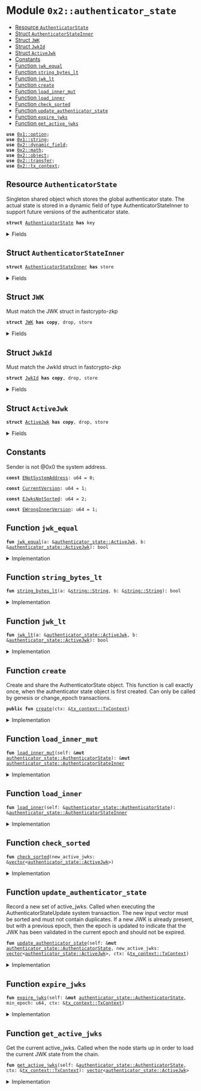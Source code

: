 
<a name="0x2_authenticator_state"></a>

# Module `0x2::authenticator_state`



-  [Resource `AuthenticatorState`](#0x2_authenticator_state_AuthenticatorState)
-  [Struct `AuthenticatorStateInner`](#0x2_authenticator_state_AuthenticatorStateInner)
-  [Struct `JWK`](#0x2_authenticator_state_JWK)
-  [Struct `JwkId`](#0x2_authenticator_state_JwkId)
-  [Struct `ActiveJwk`](#0x2_authenticator_state_ActiveJwk)
-  [Constants](#@Constants_0)
-  [Function `jwk_equal`](#0x2_authenticator_state_jwk_equal)
-  [Function `string_bytes_lt`](#0x2_authenticator_state_string_bytes_lt)
-  [Function `jwk_lt`](#0x2_authenticator_state_jwk_lt)
-  [Function `create`](#0x2_authenticator_state_create)
-  [Function `load_inner_mut`](#0x2_authenticator_state_load_inner_mut)
-  [Function `load_inner`](#0x2_authenticator_state_load_inner)
-  [Function `check_sorted`](#0x2_authenticator_state_check_sorted)
-  [Function `update_authenticator_state`](#0x2_authenticator_state_update_authenticator_state)
-  [Function `expire_jwks`](#0x2_authenticator_state_expire_jwks)
-  [Function `get_active_jwks`](#0x2_authenticator_state_get_active_jwks)


<pre><code><b>use</b> <a href="">0x1::option</a>;
<b>use</b> <a href="">0x1::string</a>;
<b>use</b> <a href="dynamic_field.md#0x2_dynamic_field">0x2::dynamic_field</a>;
<b>use</b> <a href="math.md#0x2_math">0x2::math</a>;
<b>use</b> <a href="object.md#0x2_object">0x2::object</a>;
<b>use</b> <a href="transfer.md#0x2_transfer">0x2::transfer</a>;
<b>use</b> <a href="tx_context.md#0x2_tx_context">0x2::tx_context</a>;
</code></pre>



<a name="0x2_authenticator_state_AuthenticatorState"></a>

## Resource `AuthenticatorState`

Singleton shared object which stores the global authenticator state.
The actual state is stored in a dynamic field of type AuthenticatorStateInner to support
future versions of the authenticator state.


<pre><code><b>struct</b> <a href="authenticator_state.md#0x2_authenticator_state_AuthenticatorState">AuthenticatorState</a> <b>has</b> key
</code></pre>



<details>
<summary>Fields</summary>


<dl>
<dt>
<code>id: <a href="object.md#0x2_object_UID">object::UID</a></code>
</dt>
<dd>

</dd>
<dt>
<code>version: u64</code>
</dt>
<dd>

</dd>
</dl>


</details>

<a name="0x2_authenticator_state_AuthenticatorStateInner"></a>

## Struct `AuthenticatorStateInner`



<pre><code><b>struct</b> <a href="authenticator_state.md#0x2_authenticator_state_AuthenticatorStateInner">AuthenticatorStateInner</a> <b>has</b> store
</code></pre>



<details>
<summary>Fields</summary>


<dl>
<dt>
<code>version: u64</code>
</dt>
<dd>

</dd>
<dt>
<code>active_jwks: <a href="">vector</a>&lt;<a href="authenticator_state.md#0x2_authenticator_state_ActiveJwk">authenticator_state::ActiveJwk</a>&gt;</code>
</dt>
<dd>
 List of currently active JWKs.
</dd>
</dl>


</details>

<a name="0x2_authenticator_state_JWK"></a>

## Struct `JWK`

Must match the JWK struct in fastcrypto-zkp


<pre><code><b>struct</b> <a href="authenticator_state.md#0x2_authenticator_state_JWK">JWK</a> <b>has</b> <b>copy</b>, drop, store
</code></pre>



<details>
<summary>Fields</summary>


<dl>
<dt>
<code>kty: <a href="_String">string::String</a></code>
</dt>
<dd>

</dd>
<dt>
<code>e: <a href="_String">string::String</a></code>
</dt>
<dd>

</dd>
<dt>
<code>n: <a href="_String">string::String</a></code>
</dt>
<dd>

</dd>
<dt>
<code>alg: <a href="_String">string::String</a></code>
</dt>
<dd>

</dd>
</dl>


</details>

<a name="0x2_authenticator_state_JwkId"></a>

## Struct `JwkId`

Must match the JwkId struct in fastcrypto-zkp


<pre><code><b>struct</b> <a href="authenticator_state.md#0x2_authenticator_state_JwkId">JwkId</a> <b>has</b> <b>copy</b>, drop, store
</code></pre>



<details>
<summary>Fields</summary>


<dl>
<dt>
<code>iss: <a href="_String">string::String</a></code>
</dt>
<dd>

</dd>
<dt>
<code>kid: <a href="_String">string::String</a></code>
</dt>
<dd>

</dd>
</dl>


</details>

<a name="0x2_authenticator_state_ActiveJwk"></a>

## Struct `ActiveJwk`



<pre><code><b>struct</b> <a href="authenticator_state.md#0x2_authenticator_state_ActiveJwk">ActiveJwk</a> <b>has</b> <b>copy</b>, drop, store
</code></pre>



<details>
<summary>Fields</summary>


<dl>
<dt>
<code>jwk_id: <a href="authenticator_state.md#0x2_authenticator_state_JwkId">authenticator_state::JwkId</a></code>
</dt>
<dd>

</dd>
<dt>
<code>jwk: <a href="authenticator_state.md#0x2_authenticator_state_JWK">authenticator_state::JWK</a></code>
</dt>
<dd>

</dd>
<dt>
<code>epoch: u64</code>
</dt>
<dd>

</dd>
</dl>


</details>

<a name="@Constants_0"></a>

## Constants


<a name="0x2_authenticator_state_ENotSystemAddress"></a>

Sender is not @0x0 the system address.


<pre><code><b>const</b> <a href="authenticator_state.md#0x2_authenticator_state_ENotSystemAddress">ENotSystemAddress</a>: u64 = 0;
</code></pre>



<a name="0x2_authenticator_state_CurrentVersion"></a>



<pre><code><b>const</b> <a href="authenticator_state.md#0x2_authenticator_state_CurrentVersion">CurrentVersion</a>: u64 = 1;
</code></pre>



<a name="0x2_authenticator_state_EJwksNotSorted"></a>



<pre><code><b>const</b> <a href="authenticator_state.md#0x2_authenticator_state_EJwksNotSorted">EJwksNotSorted</a>: u64 = 2;
</code></pre>



<a name="0x2_authenticator_state_EWrongInnerVersion"></a>



<pre><code><b>const</b> <a href="authenticator_state.md#0x2_authenticator_state_EWrongInnerVersion">EWrongInnerVersion</a>: u64 = 1;
</code></pre>



<a name="0x2_authenticator_state_jwk_equal"></a>

## Function `jwk_equal`



<pre><code><b>fun</b> <a href="authenticator_state.md#0x2_authenticator_state_jwk_equal">jwk_equal</a>(a: &<a href="authenticator_state.md#0x2_authenticator_state_ActiveJwk">authenticator_state::ActiveJwk</a>, b: &<a href="authenticator_state.md#0x2_authenticator_state_ActiveJwk">authenticator_state::ActiveJwk</a>): bool
</code></pre>



<details>
<summary>Implementation</summary>


<pre><code><b>fun</b> <a href="authenticator_state.md#0x2_authenticator_state_jwk_equal">jwk_equal</a>(a: &<a href="authenticator_state.md#0x2_authenticator_state_ActiveJwk">ActiveJwk</a>, b: &<a href="authenticator_state.md#0x2_authenticator_state_ActiveJwk">ActiveJwk</a>): bool {
    // note: epoch is ignored
    <b>if</b> ((&a.jwk.kty == &b.jwk.kty) &&
       (&a.jwk.e == &b.jwk.e) &&
       (&a.jwk.n == &b.jwk.n) &&
       (&a.jwk.alg == &b.jwk.alg) &&
       (&a.jwk_id.iss == &b.jwk_id.iss) &&
       (&a.jwk_id.kid == &b.jwk_id.kid)) {
        <b>true</b>
    } <b>else</b> {
        <b>false</b>
    }
}
</code></pre>



</details>

<a name="0x2_authenticator_state_string_bytes_lt"></a>

## Function `string_bytes_lt`



<pre><code><b>fun</b> <a href="authenticator_state.md#0x2_authenticator_state_string_bytes_lt">string_bytes_lt</a>(a: &<a href="_String">string::String</a>, b: &<a href="_String">string::String</a>): bool
</code></pre>



<details>
<summary>Implementation</summary>


<pre><code><b>fun</b> <a href="authenticator_state.md#0x2_authenticator_state_string_bytes_lt">string_bytes_lt</a>(a: &String, b: &String): bool {
    <b>let</b> a_bytes = <a href="_bytes">string::bytes</a>(a);
    <b>let</b> b_bytes = <a href="_bytes">string::bytes</a>(b);

    <b>if</b> (<a href="_length">vector::length</a>(a_bytes) &lt; <a href="_length">vector::length</a>(b_bytes)) {
        <b>true</b>
    } <b>else</b> <b>if</b> (<a href="_length">vector::length</a>(a_bytes) &gt; <a href="_length">vector::length</a>(b_bytes)) {
        <b>false</b>
    } <b>else</b> {
        <b>let</b> i = 0;
        <b>while</b> (i &lt; <a href="_length">vector::length</a>(a_bytes)) {
            <b>let</b> a_byte = *<a href="_borrow">vector::borrow</a>(a_bytes, i);
            <b>let</b> b_byte = *<a href="_borrow">vector::borrow</a>(b_bytes, i);
            <b>if</b> (a_byte &lt; b_byte) {
                <b>return</b> <b>true</b>;
            } <b>else</b> <b>if</b> (a_byte &gt; b_byte) {
                <b>return</b> <b>false</b>;
            };
            i = i + 1;
        };
        // all bytes are equal
        <b>false</b>
    }
}
</code></pre>



</details>

<a name="0x2_authenticator_state_jwk_lt"></a>

## Function `jwk_lt`



<pre><code><b>fun</b> <a href="authenticator_state.md#0x2_authenticator_state_jwk_lt">jwk_lt</a>(a: &<a href="authenticator_state.md#0x2_authenticator_state_ActiveJwk">authenticator_state::ActiveJwk</a>, b: &<a href="authenticator_state.md#0x2_authenticator_state_ActiveJwk">authenticator_state::ActiveJwk</a>): bool
</code></pre>



<details>
<summary>Implementation</summary>


<pre><code><b>fun</b> <a href="authenticator_state.md#0x2_authenticator_state_jwk_lt">jwk_lt</a>(a: &<a href="authenticator_state.md#0x2_authenticator_state_ActiveJwk">ActiveJwk</a>, b: &<a href="authenticator_state.md#0x2_authenticator_state_ActiveJwk">ActiveJwk</a>): bool {
    // note: epoch is ignored
    <b>if</b> (&a.jwk_id.iss != &b.jwk_id.iss) {
        <b>return</b> <a href="authenticator_state.md#0x2_authenticator_state_string_bytes_lt">string_bytes_lt</a>(&a.jwk_id.iss, &b.jwk_id.iss);
    };
    <b>if</b> (&a.jwk_id.kid != &b.jwk_id.kid) {
        <b>return</b> <a href="authenticator_state.md#0x2_authenticator_state_string_bytes_lt">string_bytes_lt</a>(&a.jwk_id.kid, &b.jwk_id.kid);
    };
    <b>if</b> (&a.jwk.kty != &b.jwk.kty) {
        <b>return</b> <a href="authenticator_state.md#0x2_authenticator_state_string_bytes_lt">string_bytes_lt</a>(&a.jwk.kty, &b.jwk.kty);
    };
    <b>if</b> (&a.jwk.e != &b.jwk.e) {
        <b>return</b> <a href="authenticator_state.md#0x2_authenticator_state_string_bytes_lt">string_bytes_lt</a>(&a.jwk.e, &b.jwk.e);
    };
    <b>if</b> (&a.jwk.n != &b.jwk.n) {
        <b>return</b> <a href="authenticator_state.md#0x2_authenticator_state_string_bytes_lt">string_bytes_lt</a>(&a.jwk.n, &b.jwk.n);
    };
    <a href="authenticator_state.md#0x2_authenticator_state_string_bytes_lt">string_bytes_lt</a>(&a.jwk.alg, &b.jwk.alg)
}
</code></pre>



</details>

<a name="0x2_authenticator_state_create"></a>

## Function `create`

Create and share the AuthenticatorState object. This function is call exactly once, when
the authenticator state object is first created.
Can only be called by genesis or change_epoch transactions.


<pre><code><b>public</b> <b>fun</b> <a href="authenticator_state.md#0x2_authenticator_state_create">create</a>(ctx: &<a href="tx_context.md#0x2_tx_context_TxContext">tx_context::TxContext</a>)
</code></pre>



<details>
<summary>Implementation</summary>


<pre><code><b>public</b> <b>fun</b> <a href="authenticator_state.md#0x2_authenticator_state_create">create</a>(ctx: &TxContext) {
    <b>assert</b>!(<a href="tx_context.md#0x2_tx_context_sender">tx_context::sender</a>(ctx) == @0x0, <a href="authenticator_state.md#0x2_authenticator_state_ENotSystemAddress">ENotSystemAddress</a>);

    <b>let</b> version = <a href="authenticator_state.md#0x2_authenticator_state_CurrentVersion">CurrentVersion</a>;

    <b>let</b> inner = <a href="authenticator_state.md#0x2_authenticator_state_AuthenticatorStateInner">AuthenticatorStateInner</a> {
        version,
        active_jwks: <a href="">vector</a>[],
    };

    <b>let</b> self = <a href="authenticator_state.md#0x2_authenticator_state_AuthenticatorState">AuthenticatorState</a> {
        id: <a href="object.md#0x2_object_authenticator_state">object::authenticator_state</a>(),
        version,
    };

    <a href="dynamic_field.md#0x2_dynamic_field_add">dynamic_field::add</a>(&<b>mut</b> self.id, version, inner);
    <a href="transfer.md#0x2_transfer_share_object">transfer::share_object</a>(self);
}
</code></pre>



</details>

<a name="0x2_authenticator_state_load_inner_mut"></a>

## Function `load_inner_mut`



<pre><code><b>fun</b> <a href="authenticator_state.md#0x2_authenticator_state_load_inner_mut">load_inner_mut</a>(self: &<b>mut</b> <a href="authenticator_state.md#0x2_authenticator_state_AuthenticatorState">authenticator_state::AuthenticatorState</a>): &<b>mut</b> <a href="authenticator_state.md#0x2_authenticator_state_AuthenticatorStateInner">authenticator_state::AuthenticatorStateInner</a>
</code></pre>



<details>
<summary>Implementation</summary>


<pre><code><b>fun</b> <a href="authenticator_state.md#0x2_authenticator_state_load_inner_mut">load_inner_mut</a>(
    self: &<b>mut</b> <a href="authenticator_state.md#0x2_authenticator_state_AuthenticatorState">AuthenticatorState</a>,
): &<b>mut</b> <a href="authenticator_state.md#0x2_authenticator_state_AuthenticatorStateInner">AuthenticatorStateInner</a> {
    <b>let</b> version = self.version;

    // replace this <b>with</b> a lazy <b>update</b> function when we add a new version of the inner <a href="object.md#0x2_object">object</a>.
    <b>assert</b>!(version == <a href="authenticator_state.md#0x2_authenticator_state_CurrentVersion">CurrentVersion</a>, <a href="authenticator_state.md#0x2_authenticator_state_EWrongInnerVersion">EWrongInnerVersion</a>);

    <b>let</b> inner: &<b>mut</b> <a href="authenticator_state.md#0x2_authenticator_state_AuthenticatorStateInner">AuthenticatorStateInner</a> = <a href="dynamic_field.md#0x2_dynamic_field_borrow_mut">dynamic_field::borrow_mut</a>(&<b>mut</b> self.id, self.version);

    <b>assert</b>!(inner.version == version, <a href="authenticator_state.md#0x2_authenticator_state_EWrongInnerVersion">EWrongInnerVersion</a>);
    inner
}
</code></pre>



</details>

<a name="0x2_authenticator_state_load_inner"></a>

## Function `load_inner`



<pre><code><b>fun</b> <a href="authenticator_state.md#0x2_authenticator_state_load_inner">load_inner</a>(self: &<a href="authenticator_state.md#0x2_authenticator_state_AuthenticatorState">authenticator_state::AuthenticatorState</a>): &<a href="authenticator_state.md#0x2_authenticator_state_AuthenticatorStateInner">authenticator_state::AuthenticatorStateInner</a>
</code></pre>



<details>
<summary>Implementation</summary>


<pre><code><b>fun</b> <a href="authenticator_state.md#0x2_authenticator_state_load_inner">load_inner</a>(
    self: &<a href="authenticator_state.md#0x2_authenticator_state_AuthenticatorState">AuthenticatorState</a>,
): &<a href="authenticator_state.md#0x2_authenticator_state_AuthenticatorStateInner">AuthenticatorStateInner</a> {
    <b>let</b> version = self.version;

    // replace this <b>with</b> a lazy <b>update</b> function when we add a new version of the inner <a href="object.md#0x2_object">object</a>.
    <b>assert</b>!(version == <a href="authenticator_state.md#0x2_authenticator_state_CurrentVersion">CurrentVersion</a>, <a href="authenticator_state.md#0x2_authenticator_state_EWrongInnerVersion">EWrongInnerVersion</a>);

    <b>let</b> inner: &<a href="authenticator_state.md#0x2_authenticator_state_AuthenticatorStateInner">AuthenticatorStateInner</a> = <a href="dynamic_field.md#0x2_dynamic_field_borrow">dynamic_field::borrow</a>(&self.id, self.version);

    <b>assert</b>!(inner.version == version, <a href="authenticator_state.md#0x2_authenticator_state_EWrongInnerVersion">EWrongInnerVersion</a>);
    inner
}
</code></pre>



</details>

<a name="0x2_authenticator_state_check_sorted"></a>

## Function `check_sorted`



<pre><code><b>fun</b> <a href="authenticator_state.md#0x2_authenticator_state_check_sorted">check_sorted</a>(new_active_jwks: &<a href="">vector</a>&lt;<a href="authenticator_state.md#0x2_authenticator_state_ActiveJwk">authenticator_state::ActiveJwk</a>&gt;)
</code></pre>



<details>
<summary>Implementation</summary>


<pre><code><b>fun</b> <a href="authenticator_state.md#0x2_authenticator_state_check_sorted">check_sorted</a>(new_active_jwks: &<a href="">vector</a>&lt;<a href="authenticator_state.md#0x2_authenticator_state_ActiveJwk">ActiveJwk</a>&gt;) {
    <b>let</b> i = 0;
    <b>while</b> (i &lt; <a href="_length">vector::length</a>(new_active_jwks) - 1) {
        <b>let</b> a = <a href="_borrow">vector::borrow</a>(new_active_jwks, i);
        <b>let</b> b = <a href="_borrow">vector::borrow</a>(new_active_jwks, i + 1);
        <b>assert</b>!(<a href="authenticator_state.md#0x2_authenticator_state_jwk_lt">jwk_lt</a>(a, b), <a href="authenticator_state.md#0x2_authenticator_state_EJwksNotSorted">EJwksNotSorted</a>);
        i = i + 1;
    };
}
</code></pre>



</details>

<a name="0x2_authenticator_state_update_authenticator_state"></a>

## Function `update_authenticator_state`

Record a new set of active_jwks. Called when executing the AuthenticatorStateUpdate system
transaction. The new input vector must be sorted and must not contain duplicates.
If a new JWK is already present, but with a previous epoch, then the epoch is updated to
indicate that the JWK has been validated in the current epoch and should not be expired.


<pre><code><b>fun</b> <a href="authenticator_state.md#0x2_authenticator_state_update_authenticator_state">update_authenticator_state</a>(self: &<b>mut</b> <a href="authenticator_state.md#0x2_authenticator_state_AuthenticatorState">authenticator_state::AuthenticatorState</a>, new_active_jwks: <a href="">vector</a>&lt;<a href="authenticator_state.md#0x2_authenticator_state_ActiveJwk">authenticator_state::ActiveJwk</a>&gt;, ctx: &<a href="tx_context.md#0x2_tx_context_TxContext">tx_context::TxContext</a>)
</code></pre>



<details>
<summary>Implementation</summary>


<pre><code><b>fun</b> <a href="authenticator_state.md#0x2_authenticator_state_update_authenticator_state">update_authenticator_state</a>(
    self: &<b>mut</b> <a href="authenticator_state.md#0x2_authenticator_state_AuthenticatorState">AuthenticatorState</a>,
    new_active_jwks: <a href="">vector</a>&lt;<a href="authenticator_state.md#0x2_authenticator_state_ActiveJwk">ActiveJwk</a>&gt;,
    ctx: &TxContext,
) {
    // Validator will make a special system call <b>with</b> sender set <b>as</b> 0x0.
    <b>assert</b>!(<a href="tx_context.md#0x2_tx_context_sender">tx_context::sender</a>(ctx) == @0x0, <a href="authenticator_state.md#0x2_authenticator_state_ENotSystemAddress">ENotSystemAddress</a>);

    <a href="authenticator_state.md#0x2_authenticator_state_check_sorted">check_sorted</a>(&new_active_jwks);

    <b>let</b> inner = <a href="authenticator_state.md#0x2_authenticator_state_load_inner_mut">load_inner_mut</a>(self);

    <b>let</b> res = <a href="">vector</a>[];
    <b>let</b> i = 0;
    <b>let</b> j = 0;
    <b>let</b> active_jwks_len = <a href="_length">vector::length</a>(&inner.active_jwks);
    <b>let</b> new_active_jwks_len = <a href="_length">vector::length</a>(&new_active_jwks);

    <b>while</b> (i &lt; active_jwks_len && j &lt; new_active_jwks_len) {
        <b>let</b> old_jwk = <a href="_borrow">vector::borrow</a>(&inner.active_jwks, i);
        <b>let</b> new_jwk = <a href="_borrow">vector::borrow</a>(&new_active_jwks, j);

        // when they are equal, push only one, but <b>use</b> the max epoch of the two
        <b>if</b> (<a href="authenticator_state.md#0x2_authenticator_state_jwk_equal">jwk_equal</a>(old_jwk, new_jwk)) {
            <b>let</b> jwk = *old_jwk;
            jwk.epoch = <a href="math.md#0x2_math_max">math::max</a>(old_jwk.epoch, new_jwk.epoch);
            <a href="_push_back">vector::push_back</a>(&<b>mut</b> res, jwk);
            i = i + 1;
            j = j + 1;
        } <b>else</b> <b>if</b> (<a href="authenticator_state.md#0x2_authenticator_state_jwk_lt">jwk_lt</a>(old_jwk, new_jwk)) {
            <a href="_push_back">vector::push_back</a>(&<b>mut</b> res, *old_jwk);
            i = i + 1;
        } <b>else</b> {
            <a href="_push_back">vector::push_back</a>(&<b>mut</b> res, *new_jwk);
            j = j + 1;
        }
    };

    <b>while</b> (i &lt; active_jwks_len) {
        <a href="_push_back">vector::push_back</a>(&<b>mut</b> res, *<a href="_borrow">vector::borrow</a>(&inner.active_jwks, i));
        i = i + 1;
    };
    <b>while</b> (j &lt; new_active_jwks_len) {
        <a href="_push_back">vector::push_back</a>(&<b>mut</b> res, *<a href="_borrow">vector::borrow</a>(&new_active_jwks, j));
        j = j + 1;
    };

    inner.active_jwks = res;
}
</code></pre>



</details>

<a name="0x2_authenticator_state_expire_jwks"></a>

## Function `expire_jwks`



<pre><code><b>fun</b> <a href="authenticator_state.md#0x2_authenticator_state_expire_jwks">expire_jwks</a>(self: &<b>mut</b> <a href="authenticator_state.md#0x2_authenticator_state_AuthenticatorState">authenticator_state::AuthenticatorState</a>, min_epoch: u64, ctx: &<a href="tx_context.md#0x2_tx_context_TxContext">tx_context::TxContext</a>)
</code></pre>



<details>
<summary>Implementation</summary>


<pre><code><b>fun</b> <a href="authenticator_state.md#0x2_authenticator_state_expire_jwks">expire_jwks</a>(
    self: &<b>mut</b> <a href="authenticator_state.md#0x2_authenticator_state_AuthenticatorState">AuthenticatorState</a>,
    // any jwk below this epoch is not retained
    min_epoch: u64,
    ctx: &TxContext) {
    // This will only be called by sui_system::advance_epoch
    <b>assert</b>!(<a href="tx_context.md#0x2_tx_context_sender">tx_context::sender</a>(ctx) == @0x0, <a href="authenticator_state.md#0x2_authenticator_state_ENotSystemAddress">ENotSystemAddress</a>);

    <b>let</b> inner = <a href="authenticator_state.md#0x2_authenticator_state_load_inner_mut">load_inner_mut</a>(self);

    <b>let</b> len = <a href="_length">vector::length</a>(&inner.active_jwks);

    // first we count how many jwks from each issuer are above the min_epoch
    // and store the counts in a <a href="">vector</a> that parallels the (sorted) active_jwks <a href="">vector</a>
    <b>let</b> issuer_max_epochs = <a href="">vector</a>[];
    <b>let</b> i = 0;
    <b>let</b> prev_issuer: Option&lt;String&gt; = <a href="_none">option::none</a>();

    <b>while</b> (i &lt; len) {
        <b>let</b> cur = <a href="_borrow">vector::borrow</a>(&inner.active_jwks, i);
        <b>let</b> cur_iss = &cur.jwk_id.iss;
        <b>if</b> (<a href="_is_none">option::is_none</a>(&prev_issuer)) {
            <a href="_fill">option::fill</a>(&<b>mut</b> prev_issuer, *cur_iss);
            <a href="_push_back">vector::push_back</a>(&<b>mut</b> issuer_max_epochs, cur.epoch);
        } <b>else</b> {
            <b>if</b> (cur_iss == <a href="_borrow">option::borrow</a>(&prev_issuer)) {
                <b>let</b> back = <a href="_length">vector::length</a>(&issuer_max_epochs) - 1;
                <b>let</b> prev_max_epoch = <a href="_borrow_mut">vector::borrow_mut</a>(&<b>mut</b> issuer_max_epochs, back);
                *prev_max_epoch = <a href="math.md#0x2_math_max">math::max</a>(*prev_max_epoch, cur.epoch);
            } <b>else</b> {
                *<a href="_borrow_mut">option::borrow_mut</a>(&<b>mut</b> prev_issuer) = *cur_iss;
                <a href="_push_back">vector::push_back</a>(&<b>mut</b> issuer_max_epochs, cur.epoch);
            }
        };
        i = i + 1;
    };

    // Now, filter out any JWKs that are below the min_epoch, unless that issuer <b>has</b> no
    // JWKs &gt;= the min_epoch, in which case we keep all of them.
    <b>let</b> new_active_jwks: <a href="">vector</a>&lt;<a href="authenticator_state.md#0x2_authenticator_state_ActiveJwk">ActiveJwk</a>&gt; = <a href="">vector</a>[];
    <b>let</b> prev_issuer: Option&lt;String&gt; = <a href="_none">option::none</a>();
    <b>let</b> i = 0;
    <b>let</b> j = 0;
    <b>while</b> (i &lt; len) {
        <b>let</b> jwk = <a href="_borrow">vector::borrow</a>(&inner.active_jwks, i);
        <b>let</b> cur_iss = &jwk.jwk_id.iss;

        <b>if</b> (<a href="_is_none">option::is_none</a>(&prev_issuer)) {
            <a href="_fill">option::fill</a>(&<b>mut</b> prev_issuer, *cur_iss);
        } <b>else</b> <b>if</b> (cur_iss != <a href="_borrow">option::borrow</a>(&prev_issuer)) {
            *<a href="_borrow_mut">option::borrow_mut</a>(&<b>mut</b> prev_issuer) = *cur_iss;
            j = j + 1;
        };

        <b>let</b> max_epoch_for_iss = <a href="_borrow">vector::borrow</a>(&issuer_max_epochs, j);

        // TODO: <b>if</b> the iss for this jwk <b>has</b> *no* jwks that meet the minimum epoch,
        // then expire nothing.
        <b>if</b> (*max_epoch_for_iss &lt; min_epoch || jwk.epoch &gt;= min_epoch) {
            <a href="_push_back">vector::push_back</a>(&<b>mut</b> new_active_jwks, *jwk);
        };
        i = i + 1;
    };
    inner.active_jwks = new_active_jwks;
}
</code></pre>



</details>

<a name="0x2_authenticator_state_get_active_jwks"></a>

## Function `get_active_jwks`

Get the current active_jwks. Called when the node starts up in order to load the current
JWK state from the chain.


<pre><code><b>fun</b> <a href="authenticator_state.md#0x2_authenticator_state_get_active_jwks">get_active_jwks</a>(self: &<a href="authenticator_state.md#0x2_authenticator_state_AuthenticatorState">authenticator_state::AuthenticatorState</a>, ctx: &<a href="tx_context.md#0x2_tx_context_TxContext">tx_context::TxContext</a>): <a href="">vector</a>&lt;<a href="authenticator_state.md#0x2_authenticator_state_ActiveJwk">authenticator_state::ActiveJwk</a>&gt;
</code></pre>



<details>
<summary>Implementation</summary>


<pre><code><b>fun</b> <a href="authenticator_state.md#0x2_authenticator_state_get_active_jwks">get_active_jwks</a>(
    self: &<a href="authenticator_state.md#0x2_authenticator_state_AuthenticatorState">AuthenticatorState</a>,
    ctx: &TxContext,
): <a href="">vector</a>&lt;<a href="authenticator_state.md#0x2_authenticator_state_ActiveJwk">ActiveJwk</a>&gt; {
    <b>assert</b>!(<a href="tx_context.md#0x2_tx_context_sender">tx_context::sender</a>(ctx) == @0x0, <a href="authenticator_state.md#0x2_authenticator_state_ENotSystemAddress">ENotSystemAddress</a>);
    <a href="authenticator_state.md#0x2_authenticator_state_load_inner">load_inner</a>(self).active_jwks
}
</code></pre>



</details>
